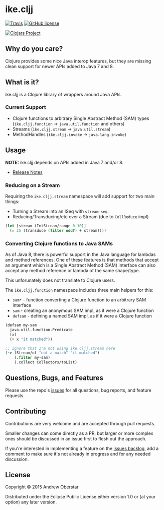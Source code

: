 # ike.cljj

[![Travis](https://img.shields.io/travis/ike-tools/ike.cljj.svg?style=flat-square)](https://travis-ci.org/ike-tools/ike.cljj)
[![GitHub license](https://img.shields.io/github/license/ike-tools/ike.cljj.svg?style=flat-square)](https://github.com/ike-tools/ike.cljj/blob/master/LICENSE)

[![Clojars Project](http://clojars.org/ike/ike.cljj/latest-version.svg)](http://clojars.org/ike/ike.cljj)

## Why do you care?

Clojure provides some nice Java interop features, but they are missing clean support for newer APIs added to
Java 7 and 8. 

## What is it?

ike.cljj is a Clojure library of wrappers around Java APIs.

### Current Support

* Clojure functions to arbitrary Single Abstract Method (SAM) types (`ike.cljj.function` -> `java.util.function` and others)
* Streams (`ike.cljj.stream` -> `java.util.stream`)
* MethodHandles (`ike.cljj.invoke` -> `java.lang.invoke`)

## Usage

**NOTE:** ike.cljj depends on APIs added in Java 7 and/or 8.

* [Release Notes](https://github.com/ajoberstar/semver-vcs/releases)

### Reducing on a Stream

Requiring the `ike.cljj.stream` namespace will add support for two main things:

- Turning a Stream into an ISeq with `stream-seq`.
- Reducing/Transducing/etc over a Stream (due to `CollReduce` impl)

```clojure
(let [stream (IntStream/range 0 10)]
  (= 25 (transduce (filter odd?) + stream))))
```

### Converting Clojure functions to Java SAMs

As of Java 8, there is powerful support in the Java language for lambdas and
method references. One of these features is that methods that accept an argument
which is a Single Abstract Method (SAM) interface can also accept any method reference
or lambda of the same shape/type.

This unforunately does not translate to Clojure users.

The `ike.cljj.function` namespace includes three main helpers for this:

* `sam*` - function converting a Clojure function to an arbitrary SAM interface
* `sam` - creating an anonymous SAM impl, as it were a Clojure function
* `defsam` - defining a named SAM impl, as if it were a Clojure function

```clojure
(defsam my-sam
  java.util.function.Predicate
  [x]
  (= x "it matched"))

;; ignore that I'm not using ike.cljj.stream here
(-> (Stream/of "not a match" "it matched")
    (.filter my-sam)
    (.collect Collectors/toList)
```

## Questions, Bugs, and Features

Please use the repo's [issues](https://github.com/ike-tools/ike.cljj/issues)
for all questions, bug reports, and feature requests.

## Contributing

Contributions are very welcome and are accepted through pull requests.

Smaller changes can come directly as a PR, but larger or more complex
ones should be discussed in an issue first to flesh out the approach.

If you're interested in implementing a feature on the
[issues backlog](https://github.com/ike-tools/ike.cljj/issues), add a comment
to make sure it's not already in progress and for any needed discussion.

## License

Copyright © 2015 Andrew Oberstar

Distributed under the Eclipse Public License either version 1.0 or (at
your option) any later version.
